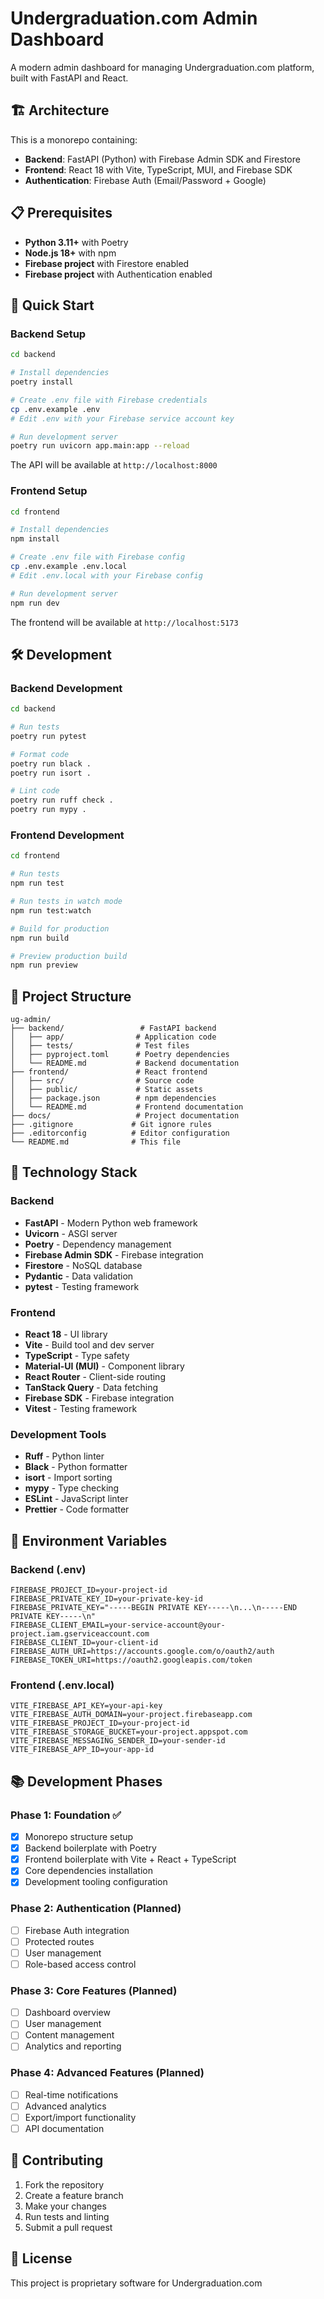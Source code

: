 # Undergraduation.com Admin Dashboard

A modern admin dashboard for managing Undergraduation.com platform, built with FastAPI and React.

## 🏗️ Architecture

This is a monorepo containing:

- **Backend**: FastAPI (Python) with Firebase Admin SDK and Firestore
- **Frontend**: React 18 with Vite, TypeScript, MUI, and Firebase SDK
- **Authentication**: Firebase Auth (Email/Password + Google)

## 📋 Prerequisites

- **Python 3.11+** with Poetry
- **Node.js 18+** with npm
- **Firebase project** with Firestore enabled
- **Firebase project** with Authentication enabled

## 🚀 Quick Start

### Backend Setup

```bash
cd backend

# Install dependencies
poetry install

# Create .env file with Firebase credentials
cp .env.example .env
# Edit .env with your Firebase service account key

# Run development server
poetry run uvicorn app.main:app --reload
```

The API will be available at `http://localhost:8000`

### Frontend Setup

```bash
cd frontend

# Install dependencies
npm install

# Create .env file with Firebase config
cp .env.example .env.local
# Edit .env.local with your Firebase config

# Run development server
npm run dev
```

The frontend will be available at `http://localhost:5173`

## 🛠️ Development

### Backend Development

```bash
cd backend

# Run tests
poetry run pytest

# Format code
poetry run black .
poetry run isort .

# Lint code
poetry run ruff check .
poetry run mypy .
```

### Frontend Development

```bash
cd frontend

# Run tests
npm run test

# Run tests in watch mode
npm run test:watch

# Build for production
npm run build

# Preview production build
npm run preview
```

## 📁 Project Structure

```
ug-admin/
├── backend/                 # FastAPI backend
│   ├── app/                # Application code
│   ├── tests/              # Test files
│   ├── pyproject.toml      # Poetry dependencies
│   └── README.md           # Backend documentation
├── frontend/               # React frontend
│   ├── src/                # Source code
│   ├── public/             # Static assets
│   ├── package.json        # npm dependencies
│   └── README.md           # Frontend documentation
├── docs/                   # Project documentation
├── .gitignore             # Git ignore rules
├── .editorconfig          # Editor configuration
└── README.md              # This file
```

## 🔧 Technology Stack

### Backend
- **FastAPI** - Modern Python web framework
- **Uvicorn** - ASGI server
- **Poetry** - Dependency management
- **Firebase Admin SDK** - Firebase integration
- **Firestore** - NoSQL database
- **Pydantic** - Data validation
- **pytest** - Testing framework

### Frontend
- **React 18** - UI library
- **Vite** - Build tool and dev server
- **TypeScript** - Type safety
- **Material-UI (MUI)** - Component library
- **React Router** - Client-side routing
- **TanStack Query** - Data fetching
- **Firebase SDK** - Firebase integration
- **Vitest** - Testing framework

### Development Tools
- **Ruff** - Python linter
- **Black** - Python formatter
- **isort** - Import sorting
- **mypy** - Type checking
- **ESLint** - JavaScript linter
- **Prettier** - Code formatter

## 🔐 Environment Variables

### Backend (.env)
```env
FIREBASE_PROJECT_ID=your-project-id
FIREBASE_PRIVATE_KEY_ID=your-private-key-id
FIREBASE_PRIVATE_KEY="-----BEGIN PRIVATE KEY-----\n...\n-----END PRIVATE KEY-----\n"
FIREBASE_CLIENT_EMAIL=your-service-account@your-project.iam.gserviceaccount.com
FIREBASE_CLIENT_ID=your-client-id
FIREBASE_AUTH_URI=https://accounts.google.com/o/oauth2/auth
FIREBASE_TOKEN_URI=https://oauth2.googleapis.com/token
```

### Frontend (.env.local)
```env
VITE_FIREBASE_API_KEY=your-api-key
VITE_FIREBASE_AUTH_DOMAIN=your-project.firebaseapp.com
VITE_FIREBASE_PROJECT_ID=your-project-id
VITE_FIREBASE_STORAGE_BUCKET=your-project.appspot.com
VITE_FIREBASE_MESSAGING_SENDER_ID=your-sender-id
VITE_FIREBASE_APP_ID=your-app-id
```

## 📚 Development Phases

### Phase 1: Foundation ✅
- [x] Monorepo structure setup
- [x] Backend boilerplate with Poetry
- [x] Frontend boilerplate with Vite + React + TypeScript
- [x] Core dependencies installation
- [x] Development tooling configuration

### Phase 2: Authentication (Planned)
- [ ] Firebase Auth integration
- [ ] Protected routes
- [ ] User management
- [ ] Role-based access control

### Phase 3: Core Features (Planned)
- [ ] Dashboard overview
- [ ] User management
- [ ] Content management
- [ ] Analytics and reporting

### Phase 4: Advanced Features (Planned)
- [ ] Real-time notifications
- [ ] Advanced analytics
- [ ] Export/import functionality
- [ ] API documentation

## 🤝 Contributing

1. Fork the repository
2. Create a feature branch
3. Make your changes
4. Run tests and linting
5. Submit a pull request

## 📄 License

This project is proprietary software for Undergraduation.com
